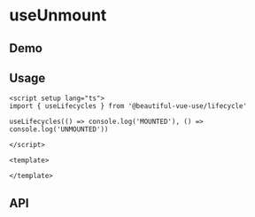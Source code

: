 # useUnmount

## Demo

## Usage

```vue
<script setup lang="ts">
import { useLifecycles } from '@beautiful-vue-use/lifecycle'

useLifecycles(() => console.log('MOUNTED'), () => console.log('UNMOUNTED'))

</script>

<template>

</template>

```

## API

